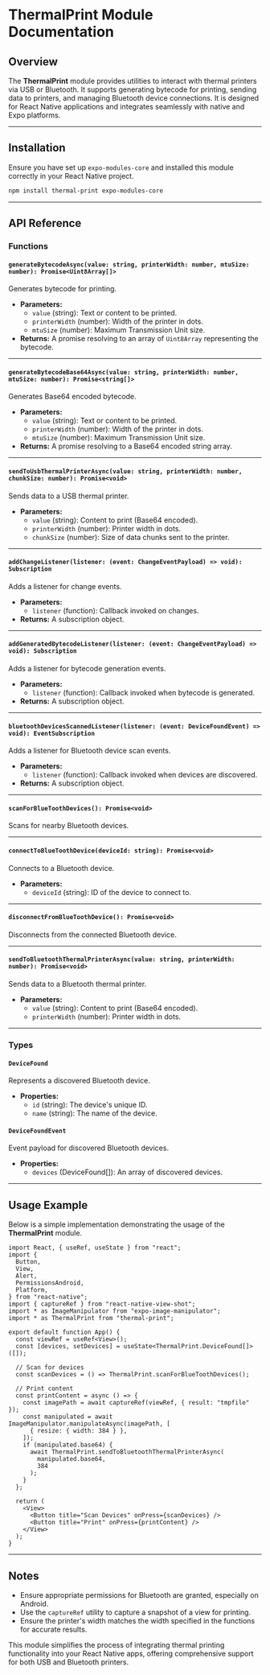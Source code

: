 # ThermalPrint Module Documentation

## Overview

The **ThermalPrint** module provides utilities to interact with thermal printers via USB or Bluetooth. It supports generating bytecode for printing, sending data to printers, and managing Bluetooth device connections. It is designed for React Native applications and integrates seamlessly with native and Expo platforms.

---

## Installation

Ensure you have set up `expo-modules-core` and installed this module correctly in your React Native project.

```bash
npm install thermal-print expo-modules-core
```

---

## API Reference

### Functions

#### **`generateBytecodeAsync(value: string, printerWidth: number, mtuSize: number): Promise<Uint8Array[]>`**

Generates bytecode for printing.

- **Parameters:**
  - `value` (string): Text or content to be printed.
  - `printerWidth` (number): Width of the printer in dots.
  - `mtuSize` (number): Maximum Transmission Unit size.
- **Returns:** A promise resolving to an array of `Uint8Array` representing the bytecode.

---

#### **`generateBytecodeBase64Async(value: string, printerWidth: number, mtuSize: number): Promise<string[]>`**

Generates Base64 encoded bytecode.

- **Parameters:**
  - `value` (string): Text or content to be printed.
  - `printerWidth` (number): Width of the printer in dots.
  - `mtuSize` (number): Maximum Transmission Unit size.
- **Returns:** A promise resolving to a Base64 encoded string array.

---

#### **`sendToUsbThermalPrinterAsync(value: string, printerWidth: number, chunkSize: number): Promise<void>`**

Sends data to a USB thermal printer.

- **Parameters:**
  - `value` (string): Content to print (Base64 encoded).
  - `printerWidth` (number): Printer width in dots.
  - `chunkSize` (number): Size of data chunks sent to the printer.

---

#### **`addChangeListener(listener: (event: ChangeEventPayload) => void): Subscription`**

Adds a listener for change events.

- **Parameters:**
  - `listener` (function): Callback invoked on changes.
- **Returns:** A subscription object.

---

#### **`addGeneratedBytecodeListener(listener: (event: ChangeEventPayload) => void): Subscription`**

Adds a listener for bytecode generation events.

- **Parameters:**
  - `listener` (function): Callback invoked when bytecode is generated.
- **Returns:** A subscription object.

---

#### **`bluetoothDevicesScannedListener(listener: (event: DeviceFoundEvent) => void): EventSubscription`**

Adds a listener for Bluetooth device scan events.

- **Parameters:**
  - `listener` (function): Callback invoked when devices are discovered.
- **Returns:** A subscription object.

---

#### **`scanForBlueToothDevices(): Promise<void>`**

Scans for nearby Bluetooth devices.

---

#### **`connectToBlueToothDevice(deviceId: string): Promise<void>`**

Connects to a Bluetooth device.

- **Parameters:**
  - `deviceId` (string): ID of the device to connect to.

---

#### **`disconnectFromBlueToothDevice(): Promise<void>`**

Disconnects from the connected Bluetooth device.

---

#### **`sendToBluetoothThermalPrinterAsync(value: string, printerWidth: number): Promise<void>`**

Sends data to a Bluetooth thermal printer.

- **Parameters:**
  - `value` (string): Content to print (Base64 encoded).
  - `printerWidth` (number): Printer width in dots.

---

### Types

#### `DeviceFound`

Represents a discovered Bluetooth device.

- **Properties:**
  - `id` (string): The device's unique ID.
  - `name` (string): The name of the device.

#### `DeviceFoundEvent`

Event payload for discovered Bluetooth devices.

- **Properties:**
  - `devices` (DeviceFound[]): An array of discovered devices.

---

## Usage Example

Below is a simple implementation demonstrating the usage of the **ThermalPrint** module.

```tsx
import React, { useRef, useState } from "react";
import {
  Button,
  View,
  Alert,
  PermissionsAndroid,
  Platform,
} from "react-native";
import { captureRef } from "react-native-view-shot";
import * as ImageManipulator from "expo-image-manipulator";
import * as ThermalPrint from "thermal-print";

export default function App() {
  const viewRef = useRef<View>();
  const [devices, setDevices] = useState<ThermalPrint.DeviceFound[]>([]);

  // Scan for devices
  const scanDevices = () => ThermalPrint.scanForBlueToothDevices();

  // Print content
  const printContent = async () => {
    const imagePath = await captureRef(viewRef, { result: "tmpfile" });
    const manipulated = await ImageManipulator.manipulateAsync(imagePath, [
      { resize: { width: 384 } },
    ]);
    if (manipulated.base64) {
      await ThermalPrint.sendToBluetoothThermalPrinterAsync(
        manipulated.base64,
        384
      );
    }
  };

  return (
    <View>
      <Button title="Scan Devices" onPress={scanDevices} />
      <Button title="Print" onPress={printContent} />
    </View>
  );
}
```

---

## Notes

- Ensure appropriate permissions for Bluetooth are granted, especially on Android.
- Use the `captureRef` utility to capture a snapshot of a view for printing.
- Ensure the printer's width matches the width specified in the functions for accurate results.

This module simplifies the process of integrating thermal printing functionality into your React Native apps, offering comprehensive support for both USB and Bluetooth printers.
